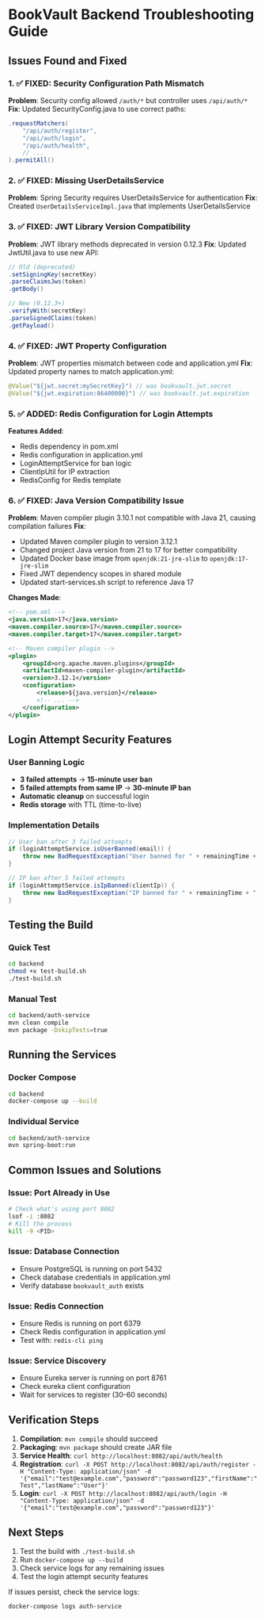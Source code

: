 # BookVault Backend Troubleshooting Guide

## Issues Found and Fixed

### 1. ✅ FIXED: Security Configuration Path Mismatch
**Problem**: Security config allowed `/auth/*` but controller uses `/api/auth/*`
**Fix**: Updated SecurityConfig.java to use correct paths:
```java
.requestMatchers(
    "/api/auth/register",
    "/api/auth/login", 
    "/api/auth/health",
    // ...
).permitAll()
```

### 2. ✅ FIXED: Missing UserDetailsService
**Problem**: Spring Security requires UserDetailsService for authentication
**Fix**: Created `UserDetailsServiceImpl.java` that implements UserDetailsService

### 3. ✅ FIXED: JWT Library Version Compatibility
**Problem**: JWT library methods deprecated in version 0.12.3
**Fix**: Updated JwtUtil.java to use new API:
```java
// Old (deprecated)
.setSigningKey(secretKey)
.parseClaimsJws(token)
.getBody()

// New (0.12.3+)
.verifyWith(secretKey)
.parseSignedClaims(token)
.getPayload()
```

### 4. ✅ FIXED: JWT Property Configuration
**Problem**: JWT properties mismatch between code and application.yml
**Fix**: Updated property names to match application.yml:
```java
@Value("${jwt.secret:mySecretKey}") // was bookvault.jwt.secret
@Value("${jwt.expiration:86400000}") // was bookvault.jwt.expiration
```

### 5. ✅ ADDED: Redis Configuration for Login Attempts
**Features Added**:
- Redis dependency in pom.xml
- Redis configuration in application.yml
- LoginAttemptService for ban logic
- ClientIpUtil for IP extraction
- RedisConfig for Redis template

### 6. ✅ FIXED: Java Version Compatibility Issue
**Problem**: Maven compiler plugin 3.10.1 not compatible with Java 21, causing compilation failures
**Fix**: 
- Updated Maven compiler plugin to version 3.12.1
- Changed project Java version from 21 to 17 for better compatibility
- Updated Docker base image from `openjdk:21-jre-slim` to `openjdk:17-jre-slim`
- Fixed JWT dependency scopes in shared module
- Updated start-services.sh script to reference Java 17

**Changes Made**:
```xml
<!-- pom.xml -->
<java.version>17</java.version>
<maven.compiler.source>17</maven.compiler.source>
<maven.compiler.target>17</maven.compiler.target>

<!-- Maven compiler plugin -->
<plugin>
    <groupId>org.apache.maven.plugins</groupId>
    <artifactId>maven-compiler-plugin</artifactId>
    <version>3.12.1</version>
    <configuration>
        <release>${java.version}</release>
        <!-- ... -->
    </configuration>
</plugin>
```

## Login Attempt Security Features

### User Banning Logic
- **3 failed attempts** → **15-minute user ban**
- **5 failed attempts from same IP** → **30-minute IP ban**
- **Automatic cleanup** on successful login
- **Redis storage** with TTL (time-to-live)

### Implementation Details
```java
// User ban after 3 failed attempts
if (loginAttemptService.isUserBanned(email)) {
    throw new BadRequestException("User banned for " + remainingTime + " minutes");
}

// IP ban after 5 failed attempts  
if (loginAttemptService.isIpBanned(clientIp)) {
    throw new BadRequestException("IP banned for " + remainingTime + " minutes");
}
```

## Testing the Build

### Quick Test
```bash
cd backend
chmod +x test-build.sh
./test-build.sh
```

### Manual Test
```bash
cd backend/auth-service
mvn clean compile
mvn package -DskipTests=true
```

## Running the Services

### Docker Compose
```bash
cd backend
docker-compose up --build
```

### Individual Service
```bash
cd backend/auth-service
mvn spring-boot:run
```

## Common Issues and Solutions

### Issue: Port Already in Use
```bash
# Check what's using port 8082
lsof -i :8082
# Kill the process
kill -9 <PID>
```

### Issue: Database Connection
- Ensure PostgreSQL is running on port 5432
- Check database credentials in application.yml
- Verify database `bookvault_auth` exists

### Issue: Redis Connection
- Ensure Redis is running on port 6379
- Check Redis configuration in application.yml
- Test with: `redis-cli ping`

### Issue: Service Discovery
- Ensure Eureka server is running on port 8761
- Check eureka client configuration
- Wait for services to register (30-60 seconds)

## Verification Steps

1. **Compilation**: `mvn compile` should succeed
2. **Packaging**: `mvn package` should create JAR file
3. **Service Health**: `curl http://localhost:8082/api/auth/health`
4. **Registration**: `curl -X POST http://localhost:8082/api/auth/register -H "Content-Type: application/json" -d '{"email":"test@example.com","password":"password123","firstName":"Test","lastName":"User"}'`
5. **Login**: `curl -X POST http://localhost:8082/api/auth/login -H "Content-Type: application/json" -d '{"email":"test@example.com","password":"password123"}'`

## Next Steps

1. Test the build with `./test-build.sh`
2. Run `docker-compose up --build`
3. Check service logs for any remaining issues
4. Test the login attempt security features

If issues persist, check the service logs:
```bash
docker-compose logs auth-service
``` 